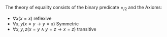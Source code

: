 
The theory of equality consists of the binary predicate $=_{/2}$ 
and the Axioms:

- $\forall x(x = x)$ reflexive
- $\forall x, y(x=y \to y = x)$ Symmetric
- $\forall x, y, z(x=y \land y = z \to x = z)$ transitive